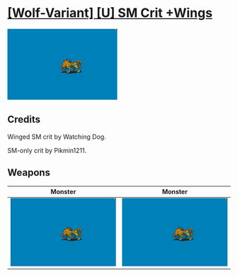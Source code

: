 # [\[Wolf-Variant\] \[U\] SM Crit +Wings](./)

<img src="./8.%20Monster%20(SM%20Crit)/Monster_000.png" alt="[Wolf-Variant] [U] SM Crit +Wings standing" />

## Credits

Winged SM crit by Watching Dog.

SM-only crit by Pikmin1211.

## Weapons


|Monster |Monster |
|  :---: | :---: |
| <img alt="Monster animation" src="./8.%20Monster%20(SM%20Crit)/Monster.gif" /> | <img alt="Monster animation" src="./8.%20Monster%20(Wings%20Crit)/Monster.gif" /> |
